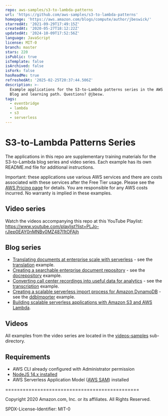 ```yaml
---
repo: aws-samples/s3-to-lambda-patterns
url: 'https://github.com/aws-samples/s3-to-lambda-patterns'
homepage: 'https://aws.amazon.com/blogs/compute/author/jbeswick/'
starredAt: '2021-09-29T17:49:15Z'
createdAt: '2020-05-27T18:12:22Z'
updatedAt: '2024-10-09T17:52:56Z'
language: JavaScript
license: MIT-0
branch: master
stars: 220
isPublic: true
isTemplate: false
isArchived: false
isFork: false
hasReadMe: true
refreshedAt: '2025-02-25T20:37:44.506Z'
description: >-
  Example applications for the S3-to-Lambda patterns series in the AWS Compute
  Blog and learning path. Questions? @jbesw.
tags:
  - eventbridge
  - lambda
  - s3
  - serverless
---
```


# S3-to-Lambda Patterns Series

The applications in this repo are supplementary training materials for the S3-to-Lambda blog series and video series. Each example has its own README.md file for additional instructions.

Important: these applications use various AWS services and there are costs associated with these services after the Free Tier usage. Please see the [AWS Pricing page](https://aws.amazon.com/pricing/) for details. You are responsible for any AWS costs incurred. No warranty is implied in these examples.

## Video series

Watch the videos accompanying this repo at this YouTube Playlist:
https://www.youtube.com/playlist?list=PLJo-rJlep0EAY0nMNBv0MZ487l1tOFAjh

## Blog series

- [Translating documents at enterprise scale with serverless](https://aws.amazon.com/blogs/compute/translating-documents-at-enterprise-scale-with-serverless/) - see the [translation](./translation) example.
- [Creating a searchable enterprise document repository](https://aws.amazon.com/blogs/compute/creating-a-searchable-enterprise-document-repository/) - see the [docrepository](./docrepository) example.
- [Converting call center recordings into useful data for analytics](https://aws.amazon.com/blogs/compute/converting-call-center-recordings-into-useful-data-for-analytics/) - see the [transcription](./transcription) example.
- [Creating a scalable serverless import process for Amazon DynamoDB](https://aws.amazon.com/blogs/compute/creating-a-scalable-serverless-import-process-for-amazon-dynamodb/) - see the [ddbImporter](./ddbImporter) example.
- [Building scalable serverless applications with Amazon S3 and AWS Lambda](https://aws.amazon.com/blogs/compute/building-scalable-serverless-applications-with-amazon-s3-and-aws-lambda/).

## Videos

All examples from the video series are located in the [videos-samples](./videos-samples) sub-directory.

## Requirements

* AWS CLI already configured with Administrator permission
* [NodeJS 14.x installed](https://nodejs.org/en/download/)
* AWS Serverless Application Model ([AWS SAM](https://aws.amazon.com/serverless/sam/)) installed

==============================================

Copyright 2020 Amazon.com, Inc. or its affiliates. All Rights Reserved.

SPDX-License-Identifier: MIT-0
